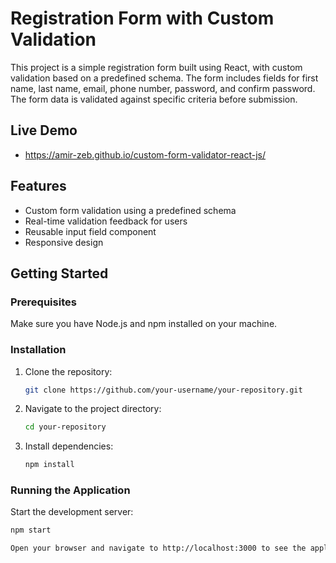 # Registration Form with Custom Validation

This project is a simple registration form built using React, with custom validation based on a predefined schema. The form includes fields for first name, last name, email, phone number, password, and confirm password. The form data is validated against specific criteria before submission.

## Live Demo

- https://amir-zeb.github.io/custom-form-validator-react-js/

## Features

- Custom form validation using a predefined schema
- Real-time validation feedback for users
- Reusable input field component
- Responsive design

## Getting Started

### Prerequisites

Make sure you have Node.js and npm installed on your machine.

### Installation

1. Clone the repository:
    ```sh
    git clone https://github.com/your-username/your-repository.git
    ```

2. Navigate to the project directory:
    ```sh
    cd your-repository
    ```

3. Install dependencies:
    ```sh
    npm install
    ```

### Running the Application

Start the development server:
```sh
npm start

Open your browser and navigate to http://localhost:3000 to see the application in action.